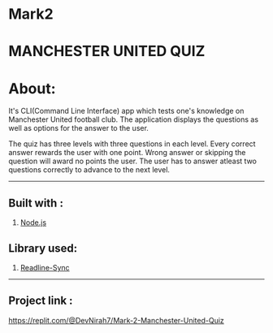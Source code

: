 # Mark2
# MANCHESTER UNITED QUIZ

# About:

It's CLI(Command Line Interface) app which tests one's knowledge on Manchester United football club. The application displays the questions as well as options for the answer to the user. 

The quiz has three levels with three questions in each level. Every correct answer rewards the user with one point. Wrong answer or skipping the question will award no points the user. The user has to answer atleast two questions correctly to advance to the next level.


****
## Built with :
1. [Node.js](https://nodejs.org/en/)

## Library used:

1. [Readline-Sync](https://www.npmjs.com/package/readline-sync)


********

## Project link :
 https://replit.com/@DevNirah7/Mark-2-Manchester-United-Quiz



